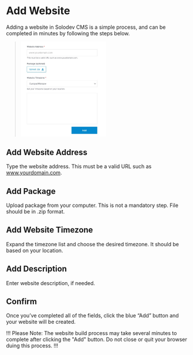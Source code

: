 # Add Website

Adding a website in Solodev CMS is a simple process, and can be completed in minutes by following the steps below.

><img src="../../../images/websites-add7.jpg" alt="websites-add7" style="width: 50%; display: block"></a>

## Add Website Address

Type the website address. This must be a valid URL such as www.yourdomain.com.

## Add Package

Upload package from your computer. This is not a mandatory step. File should be in .zip format.

## Add Website Timezone

Expand the timezone list and choose the desired timezone. It should be based on your location.

## Add Description

Enter website description, if needed.

## Confirm

Once you’ve completed all of the fields, click the blue “Add” button and your website will be created.

!!! Please Note:
The website build process may take several minutes to complete after clicking the "Add" button. Do not close or quit your browser duing this process.
!!!